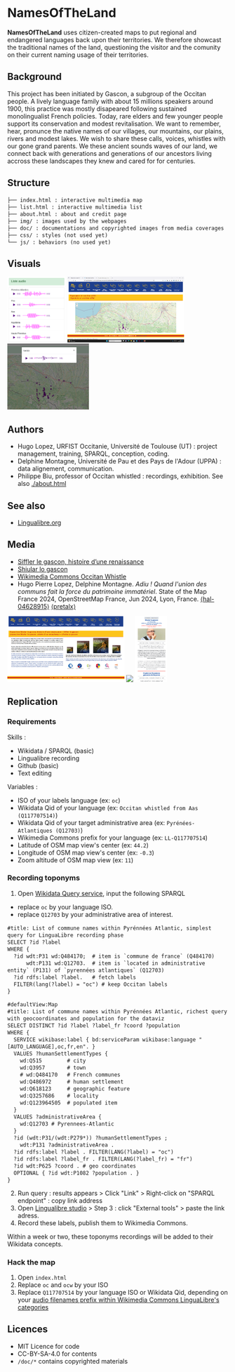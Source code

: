 # NamesOfTheLand

**NamesOfTheLand** uses citizen-created maps to put regional and endangered languages back upon their territories. We therefore showcast the traditional names of the land, questioning the visitor and the comunity on their current naming usage of their territories. 

## Background
This project has been initiated by Gascon, a subgroup of the Occitan people. A lively language family with about 15 millions speakers around 1900, this practice was mostly disapeared following sustained monolingualist French policies. Today, rare elders and few younger people support its conservation and modest revitalisation. We want to remember, hear, pronunce the native names of our villages, our mountains, our plains, rivers and modest lakes. We wish to share these calls, voices, whistles with our gone grand parents. We these ancient sounds waves of our land, we connect back with generations and generations of our ancestors living accross these landscapes they knew and cared for for centuries.

## Structure 
```
├── index.html : interactive multimedia map
├── list.html : interactive multimedia list
├── about.html : about and credit page
├── img/ : images used by the webpages
├── doc/ : documentations and copyrighted images from media coverages
├── css/ : styles (not used yet)
└── js/ : behaviors (no used yet)
```

## Visuals
<img src="doc/NamesOfTheLand-List.png" style="height:150px;"/> <img src="doc/NamesOfTheLands-Expo-App.png" style="height:150px;"/> <img src="doc/NamesOfTheLand-map.png" style="height:150px;"/>

## Authors
- Hugo Lopez, URFIST Occitanie, Université de Toulouse (UT) : project management, training, SPARQL, conception, coding.
- Delphine Montagne, Université de Pau et des Pays de l'Adour (UPPA) : data alignement, communication.
- Philippe Biu, professor of Occitan whistled : recordings, exhibition.
See also [./about.html](https://hugolpz.github.io/NamesOfTheLand/about.html)

## See also
- [Lingualibre.org](https://lingualibre.org)

## Media
- [Siffler le gascon, histoire d’une renaissance](https://www.anglet.fr/sorties/agendas/detail-dun-agenda/actualites/siffler-le-gascon-histoire-dune-renaissance/)
- [Shiular lo gascon](https://www.calameo.com/villeanglet/read/0002051056b581caa133c)
- [Wikimedia Commons Occitan Whistle](https://commons.wikimedia.org/wiki/Category:Lingua_Libre_pronunciation-other_(Q117707514))
- Hugo Pierre Lopez, Delphine Montagne. _Adiu ! Quand l'union des communs fait la force du patrimoine immatériel_. State of the Map France 2024, OpenStreetMap France, Jun 2024, Lyon, France. [⟨hal-04628915⟩](https://hal.science/hal-04628915) [⟨pretalx⟩](https://pretalx.com/sotm-fr-2024/talk/CL7UFN/)

<img src="doc/NamesOfTheLands-Expo-App-Intro.png" style="height:150px;"/> <img src="doc/Ville d'Anglet, site officiel - Siffler le gascon, histoire d’une renaissance.png" style="height:150px;"/> <img src="./doc/2024_Shiular_lo_gascon.png" style="height:150px;"/>

## Replication
### Requirements
Skills :
- Wikidata / SPARQL (basic)
- Lingualibre recording
- Github (basic)
- Text editing

Variables :
- ISO of your labels language (ex: `oc`)
- Wikidata Qid of your language (ex: `Occitan whistled from Aas (Q117707514)`)
- Wikidata Qid of your target administrative area (ex: `Pyrénées-Atlantiques (Q12703)`)
- Wikimedia Commons prefix for your language (ex: `LL-Q117707514`)
- Latitude of OSM map view's center (ex: `44.2`)
- Longitude of OSM map view's center (ex: `-0.3`)
- Zoom altitude of OSM map view (ex: `11`)

### Recording toponyms
1. Open [Wikidata Query service](https://query.wikidata.org/), input the following SPARQL
  - replace `oc` by your language ISO.
  - replace `Q12703` by your administrative area of interest.

```sparql
#title: List of commune names within Pyrénnées Atlantic, simplest query for LinguaLibre recording phase
SELECT ?id ?label
WHERE {
  ?id wdt:P31 wd:Q484170;  # item is `commune de france` (Q484170)
      wdt:P131 wd:Q12703.  # item is `located in administrative entity` (P131) of `pyrennées atlantiques` (Q12703)
  ?id rdfs:label ?label.   # fetch labels
  FILTER(lang(?label) = "oc") # keep Occitan labels
}
```

```sparql
#defaultView:Map
#title: List of commune names within Pyrénnées Atlantic, richest query with geocoordinates and population for the dataviz
SELECT DISTINCT ?id ?label ?label_fr ?coord ?population
WHERE {
  SERVICE wikibase:label { bd:serviceParam wikibase:language "[AUTO_LANGUAGE],oc,fr,en". }
  VALUES ?humanSettlementTypes {
    wd:Q515        # city
    wd:Q3957       # town 
    # wd:Q484170   # French communes
    wd:Q486972     # human settlement
    wd:Q618123     # geographic feature
    wd:Q3257686    # locality
    wd:Q123964505  # populated item
  }
  VALUES ?administrativeArea {
    wd:Q12703 # Pyrennees-Atlantic
  }
  ?id (wdt:P31/(wdt:P279*)) ?humanSettlementTypes ; 
    wdt:P131 ?administrativeArea .
  ?id rdfs:label ?label . FILTER(LANG(?label) = "oc")
  ?id rdfs:label ?label_fr . FILTER(LANG(?label_fr) = "fr")
  ?id wdt:P625 ?coord . # geo coordinates
  OPTIONAL { ?id wdt:P1082 ?population . }
}
```
2. Run query : results appears > Click "Link" > Right-click on "SPARQL endpoint" : copy link address
3. Open [Lingualibre studio](https://lingualibre.org/wiki/Special:RecordWizard) > Step 3 : click "External tools" > paste the link adress.
4. Record these labels, publish them to Wikimedia Commons.

Within a week or two, these toponyms recordings will be added to their Wikidata concepts.

### Hack the map
1. Open `index.html`
  1. Replace `oc` and `ocw` by your ISO
  2. Replace `Q117707514` by your language ISO or Wikidata Qid, depending on your [audio filenames prefix within Wikimedia Commons LinguaLibre's categories](https://commons.wikimedia.org/wiki/Category:Lingua_Libre_pronunciation)

## Licences
- MIT Licence for code
- CC-BY-SA-4.0 for contents
- `/doc/*` contains copyrighted materials
